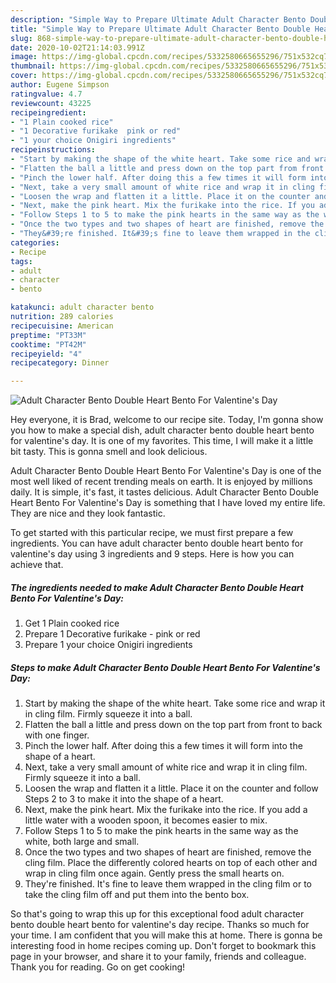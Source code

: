 ```yaml
---
description: "Simple Way to Prepare Ultimate Adult Character Bento Double Heart Bento For Valentine&amp;#39;s Day"
title: "Simple Way to Prepare Ultimate Adult Character Bento Double Heart Bento For Valentine&amp;#39;s Day"
slug: 868-simple-way-to-prepare-ultimate-adult-character-bento-double-heart-bento-for-valentine-and-39-s-day
date: 2020-10-02T21:14:03.991Z
image: https://img-global.cpcdn.com/recipes/5332580665655296/751x532cq70/adult-character-bento-double-heart-bento-for-valentines-day-recipe-main-photo.jpg
thumbnail: https://img-global.cpcdn.com/recipes/5332580665655296/751x532cq70/adult-character-bento-double-heart-bento-for-valentines-day-recipe-main-photo.jpg
cover: https://img-global.cpcdn.com/recipes/5332580665655296/751x532cq70/adult-character-bento-double-heart-bento-for-valentines-day-recipe-main-photo.jpg
author: Eugene Simpson
ratingvalue: 4.7
reviewcount: 43225
recipeingredient:
- "1 Plain cooked rice"
- "1 Decorative furikake  pink or red"
- "1 your choice Onigiri ingredients"
recipeinstructions:
- "Start by making the shape of the white heart. Take some rice and wrap it in cling film. Firmly squeeze it into a ball."
- "Flatten the ball a little and press down on the top part from front to back with one finger."
- "Pinch the lower half. After doing this a few times it will form into the shape of a heart."
- "Next, take a very small amount of white rice and wrap it in cling film. Firmly squeeze it into a ball."
- "Loosen the wrap and flatten it a little. Place it on the counter and follow Steps 2 to 3 to make it into the shape of a heart."
- "Next, make the pink heart. Mix the furikake into the rice. If you add a little water with a wooden spoon, it becomes easier to mix."
- "Follow Steps 1 to 5 to make the pink hearts in the same way as the white, both large and small."
- "Once the two types and two shapes of heart are finished, remove the cling film. Place the differently colored hearts on top of each other and wrap in cling film once again. Gently press the small hearts on."
- "They&#39;re finished. It&#39;s fine to leave them wrapped in the cling film or to take the cling film off and put them into the bento box."
categories:
- Recipe
tags:
- adult
- character
- bento

katakunci: adult character bento 
nutrition: 289 calories
recipecuisine: American
preptime: "PT33M"
cooktime: "PT42M"
recipeyield: "4"
recipecategory: Dinner

---
```



![Adult Character Bento Double Heart Bento For Valentine&#39;s Day](https://img-global.cpcdn.com/recipes/5332580665655296/751x532cq70/adult-character-bento-double-heart-bento-for-valentines-day-recipe-main-photo.jpg)

Hey everyone, it is Brad, welcome to our recipe site. Today, I'm gonna show you how to make a special dish, adult character bento double heart bento for valentine&#39;s day. It is one of my favorites. This time, I will make it a little bit tasty. This is gonna smell and look delicious.

Adult Character Bento Double Heart Bento For Valentine&#39;s Day is one of the most well liked of recent trending meals on earth. It is enjoyed by millions daily. It is simple, it's fast, it tastes delicious. Adult Character Bento Double Heart Bento For Valentine&#39;s Day is something that I have loved my entire life. They are nice and they look fantastic.




To get started with this particular recipe, we must first prepare a few ingredients. You can have adult character bento double heart bento for valentine&#39;s day using 3 ingredients and 9 steps. Here is how you can achieve that.

<!--inarticleads1-->

##### The ingredients needed to make Adult Character Bento Double Heart Bento For Valentine&#39;s Day:

1. Get 1 Plain cooked rice
1. Prepare 1 Decorative furikake - pink or red
1. Prepare 1 your choice Onigiri ingredients




<!--inarticleads2-->

##### Steps to make Adult Character Bento Double Heart Bento For Valentine&#39;s Day:

1. Start by making the shape of the white heart. Take some rice and wrap it in cling film. Firmly squeeze it into a ball.
1. Flatten the ball a little and press down on the top part from front to back with one finger.
1. Pinch the lower half. After doing this a few times it will form into the shape of a heart.
1. Next, take a very small amount of white rice and wrap it in cling film. Firmly squeeze it into a ball.
1. Loosen the wrap and flatten it a little. Place it on the counter and follow Steps 2 to 3 to make it into the shape of a heart.
1. Next, make the pink heart. Mix the furikake into the rice. If you add a little water with a wooden spoon, it becomes easier to mix.
1. Follow Steps 1 to 5 to make the pink hearts in the same way as the white, both large and small.
1. Once the two types and two shapes of heart are finished, remove the cling film. Place the differently colored hearts on top of each other and wrap in cling film once again. Gently press the small hearts on.
1. They&#39;re finished. It&#39;s fine to leave them wrapped in the cling film or to take the cling film off and put them into the bento box.




So that's going to wrap this up for this exceptional food adult character bento double heart bento for valentine&#39;s day recipe. Thanks so much for your time. I am confident that you will make this at home. There is gonna be interesting food in home recipes coming up. Don't forget to bookmark this page in your browser, and share it to your family, friends and colleague. Thank you for reading. Go on get cooking!
